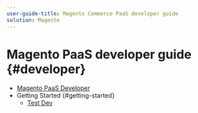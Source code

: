 ```yaml
---
user-guide-title: Magento Commerce PaaS developer guide
solution: Magento
---
```


# Magento PaaS developer guide {#developer}

- [Magento PaaS Developer](local-development.md)
- Getting Started {#getting-started}
  - [Test Dev](test.md)
